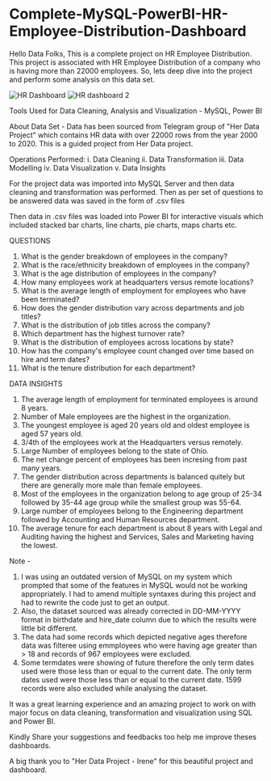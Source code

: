 # Complete-MySQL-PowerBI-HR-Employee-Distribution-Dashboard
Hello Data Folks, This is a complete project on HR Employee Distribution.
This project is associated with HR Employee Distribution of a company who is having more than 22000 employees. So, lets deep dive into the project and perform some analysis on this data set.

![HR Dashboard](https://github.com/pritishgp/Complete-MySQL-PowerBI-HR-Employee-Distribution-Dashboard/assets/133867934/4809a0da-30b3-42a7-a83f-f2dbf4603f27)
![HR dashboard 2](https://github.com/pritishgp/Complete-MySQL-PowerBI-HR-Employee-Distribution-Dashboard/assets/133867934/49ae4a72-b224-405a-b94b-8f42cf1145e3)

Tools Used for Data Cleaning, Analysis and Visualization - MySQL, Power BI

About Data Set - Data has been sourced from Telegram group of "Her Data Project" which contains HR data with over 22000 rows from the year 2000 to 2020.
This is a guided project from Her Data project.

Operations Performed:
i. Data Cleaning
ii. Data Transformation
iii. Data Modelling
iv. Data Visualization
v. Data Insights

For the project data was imported into MySQL Server and then data cleaning and transformation was performed. Then as per set of questions to be answered data was saved in the form of .csv files

Then data in .csv files was loaded into Power BI for interactive visuals which included stacked bar charts, line charts, pie charts, maps charts etc.

QUESTIONS
1. What is the gender breakdown of employees in the company?
2. What is the race/ethnicity breakdown of employees in the company?
3. What is the age distribution of employees in the company?
4. How many employees work at headquarters versus remote locations?
5. What is the average length of employment for employees who have been terminated?
6. How does the gender distribution vary across departments and job titles?
7. What is the distribution of job titles across the company?
8. Which department has the highest turnover rate?
9. What is the distribution of employees across locations by state?
10. How has the company's employee count changed over time based on hire and term dates?
11. What is the tenure distribution for each department?

DATA INSIGHTS
1. The average length of employment for terminated employees is around 8 years.
2. Number of Male employees are the highest in the organization.
3. The youngest employee is aged 20 years old and oldest employee is aged 57 years old.
4. 3/4th of the employees work at the Headquarters versus remotely.
5. Large Number of employees belong to the state of Ohio.
6. The net change percent of employees has been incresing from past many years.
7. The gender distribution across departments is balanced quitely but there are generally more male than female employees.
8. Most of the employees in the organization belong to age group of 25-34 followed by 35-44 age group while the smallest group was 55-64.
9. Large number of employees belong to the Engineering department followed by Accounting and Human Resources department.
10. The average tenure for each department is about 8 years with Legal and Auditing having the highest and Services, Sales and Marketing having the lowest.

Note - 
1. I was using an outdated version of MySQL on my system which prompted that some of the features in MySQL would not be working appropriately. I had to amend multiple syntaxes during this project and had to rewrite the code just to get an output.
2. Also, the dataset sourced was already corrected in DD-MM-YYYY format in birthdate and hire_date column due to which the results were little bit different.
3. The data had some records which depicted negative ages therefore data was filteree using emmployees who were having age greater than > 18 and records of 967 employees were excluded.
4. Some termdates were showing of future therefore the only term dates used were those less than or equal to the current date. The only term dates used were those less than or equal to the current date. 1599 records were also excluded while analysing the dataset.

It was a great learning experience and an amazing project to work on with major focus on data cleaning, transformation and visualization using SQL and Power BI.

Kindly Share your suggestions and feedbacks too help me improve theses dashboards.

A big thank you to "Her Data Project - Irene" for this beautiful project and dashboard.
